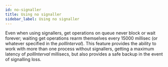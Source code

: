```yaml
---
id: no-signaller
title: Using no signaller
sidebar_label: Using no signaller
---
```


Even when using signallers, get operations on queue never block or wait forever; waiting get operations rearm themselves
every 15000 millisec (or whatever specified in the *pollInterval*). This feature provides the ability to work with more than one process
without signallers, getting a maximum latency of *pollInterval* millisecs, but also provides a safe backup in the event of signalling loss.
